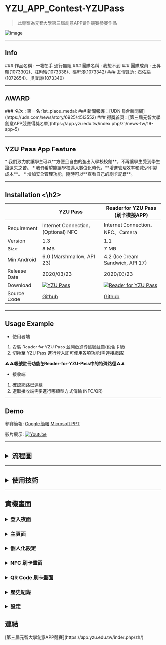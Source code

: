 # YZU_APP_Contest-YZUPass

> 此專案為元智大學第三屆創意APP實作競賽參賽作品

![image](https://github.com/axuy312/YZU_APP_Contest-YZUPass/blob/master/Description/App%E5%89%B5%E6%84%8F%E7%AB%B6%E8%B3%BD%E5%B0%81%E9%9D%A216-9.png)

-------

<h2> Info </h2>
### 作品名稱 : 一機在手 通行無阻
### 團隊名稱 : 我想不到
### 團隊成員 : 王昇暉(1073302)、莊昀皓(1073338)、張軒澤(1073342)
### 友情贊助 : 石佑綸(1072654)、吳宜謙(1073340)

------

<h2> AWARD </h2>
### 名次 : 第一名 :1st_place_medal:
### 新聞報導：[UDN 聯合新聞網](https://udn.com/news/story/6925/4513552)
### 得獎首頁：[第三屆元智大學創意APP競賽得獎名單](https://app.yzu.edu.tw/index.php/zh/news-tw/19-app-5)

-----

<h2> YZU Pass App Feature </h2>
* 我們致力於讓學生可以**方便且自由的進出入學校校館**，不再讓學生受到學生證遺失之苦。
* 我們希望能讓學校邁入數位化時代，**增進管理效率和減少印製成本**。
* 增加安全管理功能，隨時可以**查看自己的刷卡記錄**。

------

<h2> Installation <\h2>

|   | YZU Pass | Reader for YZU Pass (刷卡模擬APP) |
| ------------- | ------------- | ------------ |
| Requirement | Internet Connection、(Optional) NFC | Internet Connection、NFC、Camera |
| Version | 1.3  | 1.1 |
| Size | 8 MB | 7 MB |
| Min Android | 6.0 (Marshmallow, API 23) | 4.2 (Ice Cream Sandwich, API 17) |
| Release Date | 2020/03/23  | 2020/03/23 |
| Download | [![YZU Pass](https://www.gstatic.com/devrel-devsite/prod/v36e9b4a2fdc696650f09851e8c880b958655492821ded3455f80aaef87b6b52b/firebase/images/lockup.png)](https://firebasestorage.googleapis.com/v0/b/app-contest-edd41.appspot.com/o/App%20download%2FYZU%20Pass%201.3.apk?alt=media&token=9ea21398-4c4e-4c31-a691-1f3cbb4f6ca3) | [![Reader for YZU Pass](https://www.gstatic.com/devrel-devsite/prod/v36e9b4a2fdc696650f09851e8c880b958655492821ded3455f80aaef87b6b52b/firebase/images/lockup.png)](https://firebasestorage.googleapis.com/v0/b/app-contest-edd41.appspot.com/o/App%20download%2FReader%20For%20YZU%20Pass%201.1.apk?alt=media&token=2f8af8e0-26e5-49c6-a9cf-365fc234fc3d) |
| Source Code | [Github](https://github.com/axuy312/YZU_APP_Contest-YZUPass) | [Github](https://github.com/axuy312/YZU_APP_Contest-Reader-for-YZU-Pass) |

-----

<h2> Usage Example </h2>

- 使用者端
1. 安裝 Reader for YZU Pass 並開啟進行帳號註冊(包含卡號)
2. 切換至 YZU Pass 進行登入即可使用各項功能(需連接網路)

**:warning::warning:帳號註冊功能在Reader-for-YZU-Pass中的特殊路徑:warning::warning:**

- 接收端
1. 確認網路已連線
2. 選取接收端需要進行哪類型方式傳輸 (NFC/QR)

-------

<h2> Demo </h2>
  
參賽簡報: 
[Google 簡報](https://docs.google.com/presentation/d/1dx3Vl-UNtdz96UgmfWYwQVplkkuLzVIopcWAjHmPwo8/edit?usp=sharing)
[Microsoft PPT](https://1drv.ms/p/s!AnrsHqvXL52YgvgxXCSO4npLh_UXXQ?e=RO9aZY)

影片展示:
[![Youtube](https://github.com/axuy312/YZU_APP_Contest-YZUPass/blob/master/Description/Youtube%20Pic2.png)](https://www.youtube.com/watch?v=p2P05yQpCD0)

-------

<h2><details>
 <summary>流程圖</summary>
    <img src="https://github.com/axuy312/YZU_APP_Contest-YZUPass/blob/master/Description/App%E7%AB%B6%E8%B3%BD%E6%B5%81%E7%A8%8B%E5%9C%96%E5%8E%BB%E8%83%8C.png" />
 </details></h2>
 
------ 

<h2><details>
 <summary>使用技術</summary>
    <img src="https://github.com/axuy312/YZU_APP_Contest-YZUPass/blob/master/Description/Firebase.JPG" />
    <img src="https://github.com/axuy312/YZU_APP_Contest-YZUPass/blob/master/Description/Android%20Studio.JPG" />
    <img src="https://github.com/axuy312/YZU_APP_Contest-YZUPass/blob/master/Description/Mobile%20Vision.JPG" />
</details></h2>

----------


<h2> 實機畫面 </h2>
<h3><details>
 <summary>登入夜面</summary>
    <img src="https://github.com/axuy312/YZU_APP_Contest-YZUPass/blob/master/Description/login.jpg" />  
</details></h3>
<h3><details>
 <summary>主頁面</summary>
    <img src="https://github.com/axuy312/YZU_APP_Contest-YZUPass/blob/master/Description/Home.png" />  
</details></h3>
<h3><details>
 <summary>個人化設定</summary>
    <img src="https://github.com/axuy312/YZU_APP_Contest-YZUPass/blob/master/Description/edit.png" />  
</details></h3>
<h3><details>
 <summary>NFC 刷卡畫面</summary>
    <img src="https://github.com/axuy312/YZU_APP_Contest-YZUPass/blob/master/Description/NFC.jpg" />  
</details></h3>
<h3><details>
 <summary>QR Code 刷卡畫面</summary>
    <img src="https://github.com/axuy312/YZU_APP_Contest-YZUPass/blob/master/Description/qr.jpg" />  
</details></h3>
<h3><details>
 <summary>歷史紀錄</summary>
    <img src="https://github.com/axuy312/YZU_APP_Contest-YZUPass/blob/master/Description/history.png" />  
</details></h3>
<h3><details>
 <summary>設定</summary>
    <img src="https://github.com/axuy312/YZU_APP_Contest-YZUPass/blob/master/Description/setting.png" />  
</details></h3>

<h2> 連結 </h2>
[第三屆元智大學創意APP競賽](https://app.yzu.edu.tw/index.php/zh/)
